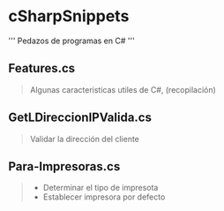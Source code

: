 # cSharpSnippets
'''
Pedazos de programas en C#
'''

## Features.cs
>Algunas caracteristicas utiles de C#, (recopilación)

## GetLDireccionIPValida.cs
>Validar la dirección del cliente

## Para-Impresoras.cs
> - Determinar el tipo de impresota
> - Establecer impresora por defecto
